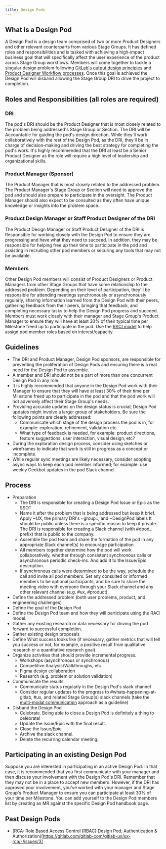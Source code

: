 ```yaml
---
title: Design Pods
---
```


## What is a Design Pod

A Design Pod is a design team comprised of two or more Product Designers and other relevant counterparts from various Stage Groups. It has defined roles and responsibilities and is tasked with achieving a high-impact business goal that will specifically affect the user experience of the product across Stage Group workflows. Members will come together to tackle a singular design problem following [GitLab's output design principles](https://design.gitlab.com/get-started/principles) and [Product Designer Workflow processes](/handbook/engineering/ux/product-designer/#product-design-process). Once this goal is achieved the Design Pod will disband allowing the Stage Group DRI to drive the project to completion.

## Roles and Responsibilities (all roles are required)

### DRI

The pod's DRI should be the Product Designer that is most closely related to the problem being addressed's Stage Group or Section. The DRI will be Accountable for guiding the pod's design direction. While they'll work collaboratively with the rest of the Design Pod, as the DRI, they'll be in charge of decision-making and driving the best strategy for completing the pod's work. It's highly recommended that the DRI at least be a Senior Product Designer as the role will require a high level of leadership and organizational skills.

### Product Manager (Sponsor)

The Product Manager that is most closely related to the addressed problem. The Product Manager's Stage Group or Section will need to approve the pod and should also prepare to participate in the oversight. The Product Manager should also expect to be consulted as they often have unique knowledge or insights into the problem space.

### Product Design Manager or Staff Product Designer of the DRI

The Product Design Manager or Staff Product Designer of the DRI is Responsible for working closely with the Design Pod to ensure they are progressing and have what they need to succeed. In addition, they may be responsible for helping free up their time to participate in the pod and assisting in recruiting other pod members or securing any tools that may not be available.

### Members

Other Design Pod members will consist of Product Designers or Product Managers from other Stage Groups that have some relationship to the addressed problem. Depending on their level of participation, they'll be responsible for attending meetings synchronously or asynchronously regularly, sharing information learned from the Design Pod with their peers, gathering feedback from their peers, bringing that feedback, and completing necessary tasks to help the Design Pod progress and succeed. Members must work closely with their manager and Stage Group's Product Manager to ensure they will have at least 30% of their typical time per Milestone freed up to participate in the pod. Use the [RACI model](https://monday.com/blog/project-management/raci-model/) to help assign pod member roles based on interest/capacity.

## Guidelines

- The DRI and Product Manager, Design Pod sponsors, are responsible for preventing the proliferation of Design Pods and ensuring there is a real need for the Design Pod to assemble.
- A member and DRI should not be a part of more than one concurrent Design Pod in any role.
- It is highly recommended that anyone in the Design Pod work with their Manager to ensure that they will have at least 30% of their time per Milestone freed up to participate in the pod and that the pod work will not adversely affect their Stage Group's needs.
- Providing accurate updates on the design status is crucial; Design Pod updates might involve a larger group of stakeholders. Be sure the following points are clearly addressed:
  - Communicate which stage of the design process the pod is in, for example:  exploration, refinement, validation etc.
  - What type of feedback is needed, for example: product directions, feature suggestions, user interaction, visual design, etc?
- During the exploration design process, consider using sketches or wireframes to indicate that work is still in progress as a concept or incomplete.
- While regular sync meetings are likely necessary, consider adopting async ways to keep each pod member informed; for example: use weekly Geekbot updates in the pod Slack channel.

## Process

- Preparation
  - The DRI is responsible for creating a Design Pod Issue or Epic as the SSOT
  - Name it after the problem that is being addressed but keep it brief.
Apply ~UX, the primary DRI's ~group::<name here>, and ~DesignPod labels
It should be public unless there is a specific reason to keep it private.
The DRI is responsible for creating a Slack channel (with #dpod_ prefix) that is public to the company.
  - Assemble the pod team and share the formation of the pod in any appropriate Slack channel(s) to encourage participation.
  - All members together determine how the pod will work collaboratively, whether through consistent synchronous calls or asynchronous periodic check-ins. And add it to the Issue/Epic description.
  - If synchronous calls were determined to be the way, schedule the call and invite all pod members. Set any consulted or informed members to be optional participants, and be sure to share the meeting video with everyone through your Slack channel and any other relevant channel (e.g. #ux, #product).
- Define the addressed problem (both user problems, product, and engineering challenges)
- Define the goal of the Design Pod
- Define the Design Pod team and how they will participate using the RACI model.
- Gather any existing research or data necessary for driving the pod forward to successful completion.
- Gather existing design proposals
- Define What success looks like (if necessary, gather metrics that will tell you success or not, for example, a positive result from qualitative research or a quantitative research goal)
- Organize activities that should provide incremental progress.
  - Workshops (asynchronous or synchronous)
  - Competitive Analysis/Walkthroughs, etc.
  - Figma design collaboration
  - Research (e.g. problem or solution validation)
- Communicate the results
  - Communicate status regularly in the Design Pod's slack channel
  - Consider regular updates to the progress to #whats-happening-at-gitlab, #ux, and related Stage Group(s) slack channels (take the [multi-modal communication](/handbook/communication/#multimodal-communication) approach as a guideline)
- Disband the Design Pod
  - Celebrate. Being able to close a Design Pod is definitely a thing to celebrate!
  - Update the Issue/Epic with the final result.
  - Close the Issue/Epic
  - Archive the slack channel.
  - Delete the recurring calendar meeting.

## Participating in an existing Design Pod

Suppose you are interested in participating in an active Design Pod. In that case, it is recommended that you first communicate with your manager and then discuss your involvement with the Design Pod's DRI. Remember that they may not be in a place to accept new members. However, if the DRI has approved your involvement, you've worked with your manager and Stage Group's Product Manager to ensure you can participate at least 30% of your time per Milestone. You can add yourself to the Design Pod members list by creating an MR against the specific Design Pod handbook page.

## Past Design Pods

- (RCA: Role Based Access Control (RBAC) Design Pod, Authentication & Authorization)[https://gitlab.com/gitlab-com/gitlab-ux/ux-rca/-/issues/3]
